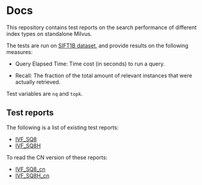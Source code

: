 # Docs

This repository contains test reports on the search performance of different index types on standalone Milvus.

The tests are run on [SIFT1B dataset](http://corpus-texmex.irisa.fr/), and provide results on the following measures:

- Query Elapsed Time: Time cost (in seconds) to run a query. 

- Recall: The fraction of the total amount of relevant instances that were actually retrieved.

Test variables are `nq` and `topk`.

## Test reports

The following is a list of existing test reports:

- [IVF_SQ8](test_report/milvus_ivfsq8_test_report_detailed_version.md)
- [IVF_SQ8H](test_report/milvus_ivfsq8h_test_report_detailed_version.md)

To read the CN version of these reports:

- [IVF_SQ8_cn](test_report/milvus_ivfsq8_test_report_detailed_version_cn.md)
- [IVF_SQ8H_cn](test_report/milvus_ivfsq8h_test_report_detailed_version_cn.md)
